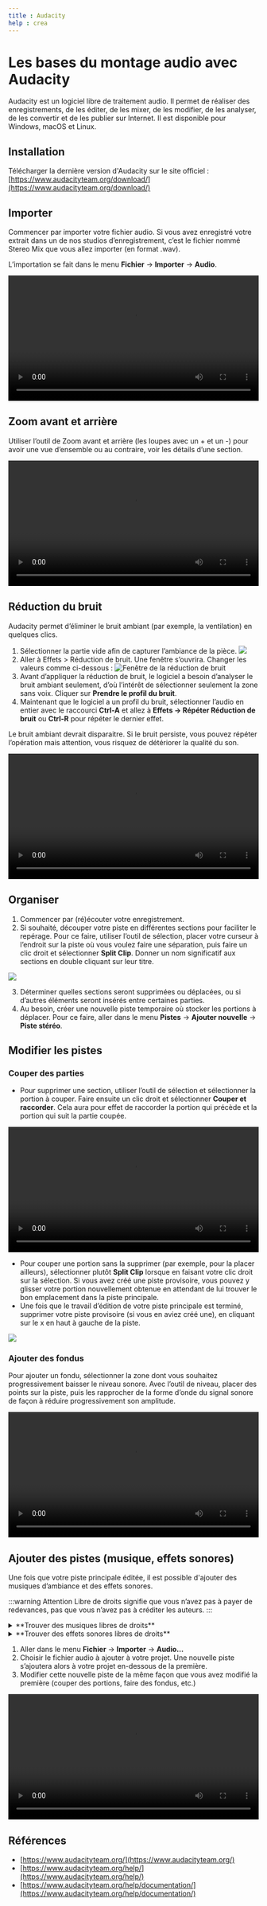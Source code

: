 ```yaml
---
title : Audacity
help : crea
---
```


# Les bases du montage audio avec Audacity

Audacity est un logiciel libre de traitement audio. Il permet de réaliser des enregistrements, de les éditer, de les mixer, de les modifier, de les analyser, de les convertir et de les publier sur Internet. Il est disponible pour Windows, macOS et Linux.

## Installation

Télécharger la dernière version d'Audacity sur le site officiel : [https://www.audacityteam.org/download/](https://www.audacityteam.org/download/)

## Importer

Commencer par importer votre fichier audio. Si vous avez enregistré votre extrait dans un de nos studios d’enregistrement, c’est le fichier nommé Stereo Mix que vous allez importer (en format .wav).

L’importation se fait dans le menu **Fichier** → **Importer** → **Audio**.


<video controls width="100%">
  <source src="/videos/audacity1.mp4" type="video/mp4"/>
</video>


## Zoom avant et arrière

Utiliser l’outil de Zoom avant et arrière (les loupes avec un + et un -) pour avoir une vue d’ensemble ou au contraire, voir les détails d’une section.

<video controls width="100%">
  <source src="/videos/audacity2.mp4" type="video/mp4"/>
</video>

## Réduction du bruit

Audacity permet d’éliminer le bruit ambiant (par exemple, la ventilation) en quelques clics.

1. Sélectionner la partie vide afin de capturer l’ambiance de la pièce.
   ![](/img/docs/audacity1.webp)
2. Aller à Effets > Réduction de bruit. Une fenêtre s’ouvrira. Changer les valeurs comme ci-dessous :
   ![Fenêtre de la réduction de bruit](/img/docs/audacity1.webp)
3. Avant d’appliquer la réduction de bruit, le logiciel a besoin d’analyser le bruit ambiant seulement, d’où l’intérêt de sélectionner seulement la zone sans voix. Cliquer sur **Prendre le profil du bruit**.
4. Maintenant que le logiciel a un profil du bruit, sélectionner l’audio en entier avec le raccourci **Ctrl-A** et allez à **Effets → Répéter Réduction de bruit** ou **Ctrl-R** pour répéter le dernier effet.

Le bruit ambiant devrait disparaitre. Si le bruit persiste, vous pouvez répéter l’opération mais attention, vous risquez de détériorer la qualité du son.

<video controls width="100%">
  <source src="/videos/audacity3.mp4" type="video/mp4"/>
</video>

## Organiser

1. Commencer par (ré)écouter votre enregistrement.
2. Si souhaité, découper votre piste en différentes sections pour faciliter le repérage. Pour ce faire, utiliser l’outil de sélection, placer votre curseur à l’endroit sur la piste où vous voulez faire une séparation, puis faire un clic droit et sélectionner **Split Clip**. Donner un nom significatif aux sections en double cliquant sur leur titre.

![](/img/docs/audacity4.webp)

3. Déterminer quelles sections seront supprimées ou déplacées, ou si d’autres éléments seront insérés entre certaines parties.
4. Au besoin, créer une nouvelle piste temporaire où stocker les portions à déplacer. Pour ce faire, aller dans le menu **Pistes** → **Ajouter nouvelle** → **Piste stéréo**.

## Modifier les pistes

### Couper des parties 

- Pour supprimer une section, utiliser l’outil de sélection et sélectionner la portion à couper. Faire ensuite un clic droit et sélectionner **Couper et raccorder**. Cela aura pour effet de raccorder la portion qui précède et la portion qui suit la partie coupée.

<video controls width="100%">
  <source src="/videos/audacity4.mp4" type="video/mp4"/>
</video>

- Pour couper une portion sans la supprimer (par exemple, pour la placer ailleurs), sélectionner plutôt **Split Clip** lorsque en faisant votre clic droit sur la sélection. Si vous avez créé une piste provisoire, vous pouvez y glisser votre portion nouvellement obtenue en attendant de lui trouver le bon emplacement dans la piste principale.
- Une fois que le travail d’édition de votre piste principale est terminé, supprimer votre piste provisoire (si vous en aviez créé une), en cliquant sur le x en haut à gauche de la piste.

![](/img/docs/audacity3.webp)

### Ajouter des fondus

Pour ajouter un fondu, sélectionner la zone dont vous souhaitez progressivement baisser le niveau sonore. Avec l’outil de niveau, placer des points sur la piste, puis les rapprocher de la forme d’onde du signal sonore de façon à réduire progressivement son amplitude.

<video controls width="100%">
  <source src="/videos/audacity5.mp4" type="video/mp4"/>
</video>

## Ajouter des pistes (musique, effets sonores)

Une fois que votre piste principale éditée, il est possible d'ajouter des musiques d’ambiance et des effets sonores.

:::warning Attention
Libre de droits signifie que vous n’avez pas à payer de redevances, pas que vous n’avez pas à créditer les auteurs.
:::

<details>
  <summary>**Trouver des musiques libres de droits**</summary>
  - [Blue Dot Sessions](https://www.sessions.blue/) : Banque de musiques [sous licence CC BY-NC 4.0](https://creativecommons.org/licenses/by-nc/4.0/deed.fr) à condition de respecter certaines conditions. Autrement vous devez acheter une licence. [Voir les détails des licences proposées](https://www.sessions.blue/licensing/).
  - [ccMixter](https://ccmixter.org/) : Banque de musiques. La licence d’utilisation est spécifiée pour chaque fichier.
  - [Netlabels Collection de l’Internet Archive](https://archive.org/details/netlabels) : Banque de musiques organisées par collection. La licence d’utilisation est spécifiée pour chaque collection.
  - [Musopen](https://musopen.org/) : Banque spécialisée en musique classique. La licence d’utilisation est spécifiée pour chaque fichier.
  - [Audio Library de YouTube](https://www.youtube.com/audiolibrary/music) : Banque de musiques organisées par genre ou par ambiance (mood). Vous devez contacter les artistes pour utiliser les musiques en dehors de YouTube. Voir les détails des conditions d’utilisation.
</details>

<details>
  <summary>**Trouver des effets sonores libres de droits**</summary>
  - [La sonothèque](https://www.lasonotheque.org/) : Banque d’effets sonores sans aucune restriction d’utilisation (il est cependant toujours courtois de créditer l’auteur).
  - [Freesound](https://freesound.org/) : Banque d’effets sonores. La licence d’utilisation est spécifiée pour chaque fichier.
  - [BBC Sound Effects](https://sound-effects.bbcrewind.co.uk/) : Banque d’effets sonores. La licence d’utilisation est spécifiée pour chaque fichier.
  - [Zapsplat](https://www.zapsplat.com/) : Banque d’effets sonores. La licence d’utilisation est spécifiée pour chaque fichier.
  - [SoundGator](https://www.soundgator.com/) : Banque d’effets sonores sans aucune restriction d’utilisation.
  - [SoundBible](https://soundbible.com/) : Banque d’effets sonores sans aucune restriction d’utilisation.
</details>

1. Aller dans le menu **Fichier** → **Importer** → **Audio…**
2. Choisir le fichier audio à ajouter à votre projet. Une nouvelle piste s’ajoutera alors à votre projet en-dessous de la première.
3. Modifier cette nouvelle piste de la même façon que vous avez modifié la première (couper des portions, faire des fondus, etc.)

<video controls width="100%">
  <source src="/videos/audacity6.mp4" type="video/mp4"/>
</video>

## Références

- [https://www.audacityteam.org/](https://www.audacityteam.org/)
- [https://www.audacityteam.org/help/](https://www.audacityteam.org/help/)
- [https://www.audacityteam.org/help/documentation/](https://www.audacityteam.org/help/documentation/)


